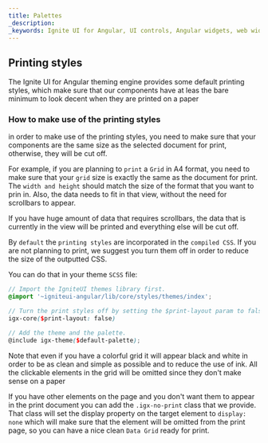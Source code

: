 ```yaml
---
title: Palettes
_description: 
_keywords: Ignite UI for Angular, UI controls, Angular widgets, web widgets, UI widgets, Angular, Native Angular Components Suite, Native Angular Controls, Native Angular Components Library, printing styles, @media print 
---
```


## Printing styles
<p class="highlight">The Ignite UI for Angular theming engine provides some default printing styles, which make sure that our components have at leas the bare minimum to look decent when they are printed on a paper</p>
<div class="divider--half"></div>

### How to make use of the printing styles

in order to make use of the printing styles, you need to make sure that your components are the same size as the selected document for print, otherwise, they will be cut off. 

For example, if you are planning to `print` a `Grid` in A4 format, you need to make sure that your `grid` size is exactly the same as the document for print. The `width and height` should match the size of the format that you want to prin in. Also, the data needs to fit in that view, without the need for scrollbars to appear.

If you have huge amount of data that requires scrollbars, the data that is currently in the view will be printed and everything else will be cut off.

By `default` the `printing styles` are incorporated in the `compiled CSS`.
If you are not planning to print, we suggest you turn them off in order to reduce the size of the outputted CSS.
 
You can do that in your theme `SCSS` file:
```scss
// Import the IgniteUI themes library first.
@import '~igniteui-angular/lib/core/styles/themes/index';

// Turn the print styles off by setting the $print-layout param to false.
igx-core($print-layout: false)

// Add the theme and the palette.
@include igx-theme($default-palette);
```

Note that even if you have a colorful grid it will appear black and white in order to be as clean and simple as possible and to reduce the use of ink. All the clickable elements in the grid will be omitted since they don't make sense on a paper

If you have other elements on the page and you don't want them to appear in the print document you can add the `.igx-no-print` class that we provide. That class will set the display property on the target element to `display: none` which will make sure that the element will be omitted from the print page, so you can have a nice clean `Data Grid` ready for print.
